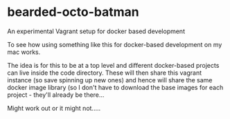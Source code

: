 # bearded-octo-batman

An experimental Vagrant setup for docker based development

To see how using something like this for docker-based development on my mac
works.

The idea is for this to be at a top level and different docker-based projects
can live inside the code directory.  These will then share this vagrant
instance (so save spinning up new ones) and hence will share the same docker
image library (so I don't have to download the base images for each project -
they'll already be there...

Might work out or it might not.....
